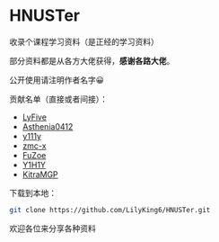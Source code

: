 # HNUSTer
收录个课程学习资料（是正经的学习资料）<br>

部分资料都是从各方大佬获得，**感谢各路大佬**。

公开使用请注明作者名字😀

贡献名单（直接或者间接）：

- [LyFive](https://github.com/Lyfive/) 
- [Asthenia0412](https://github.com/Asthenia0412) 
- [y111y](https://github.com/y111y) 
- [zmc-x](https://github.com/zmc-x) 
- [FuZoe](https://github.com/FuZoe) 
- [Y1H1Y](https://github.com/Y1H1Y) 
- [KitraMGP](https://github.com/KitraMGP)

下载到本地：
```bash
git clone https://github.com/LilyKing6/HNUSTer.git
```
欢迎各位来分享各种资料
